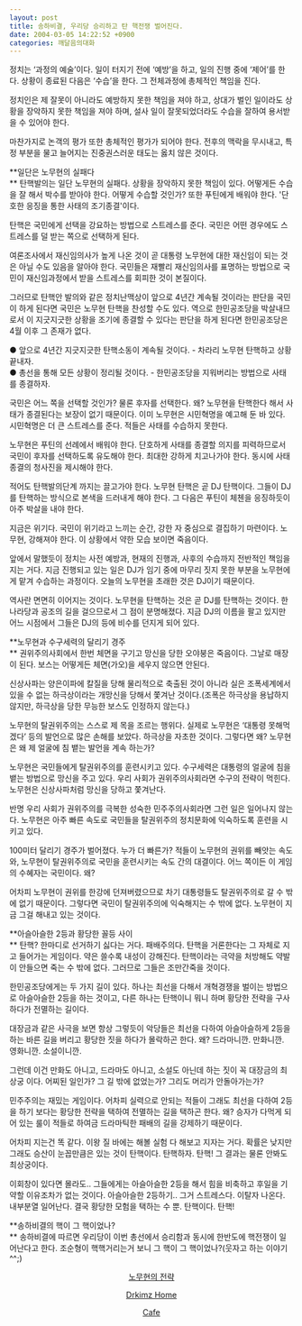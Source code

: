 ```yaml
---
layout: post
title: 송하비결, 우리당 승리하고 탄 핵전쟁 벌어진다.
date: 2004-03-05 14:22:52 +0900
categories: 깨달음의대화
---
```

정치는 ‘과정의 예술’이다. 일이 터지기 전에 ‘예방’을 하고, 일의 진행 중에 ‘제어’를 한다. 상황이 종료된 다음은 ‘수습’을 한다. 그 전체과정에 총체적인 책임을 진다. 

정치인은 제 잘못이 아니라도 예방하지 못한 책임을 져야 하고, 상대가 벌인 일이라도 상황을 장악하지 못한 책임을 져야 하며, 설사 일이 잘못되었더라도 수습을 잘하여 용서받을 수 있어야 한다. 

마찬가지로 논객의 평가 또한 총체적인 평가가 되어야 한다. 전후의 맥락을 무시내고, 특정 부분을 물고 늘어지는 진중권스러운 태도는 옳치 않은 것이다. 

**일단은 노무현의 실패다  
** 탄핵발의는 일단 노무현의 실패다. 상황을 장악하지 못한 책임이 있다. 어떻게든 수습을 잘 해서 박수를 받아야 한다. 어떻게 수습할 것인가? 또한 푸틴에게 배워야 한다. '단호한 응징을 통한 사태의 조기종결'이다. 

탄핵은 국민에게 선택을 강요하는 방법으로 스트레스를 준다. 국민은 어떤 경우에도 스트레스를 덜 받는 쪽으로 선택하게 된다. 

여론조사에서 재신임의사가 높게 나온 것이 곧 대통령 노무현에 대한 재신임이 되는 것은 아닐 수도 있음을 알아야 한다. 국민들은 재빨리 재신임의사를 표명하는 방법으로 국민이 재신임과정에서 받을 스트레스를 회피한 것이 본질이다. 

그러므로 탄핵안 발의와 같은 정치난맥상이 앞으로 4년간 계속될 것이라는 판단을 국민이 하게 된다면 국민은 노무현 탄핵을 찬성할 수도 있다. 역으로 한민공조당을 박살내므로서 이 지긋지긋한 상황을 조기에 종결할 수 있다는 판단을 하게 된다면 한민공조당은 4월 이후 그 존재가 없다. 

● 앞으로 4년간 지긋지긋한 탄핵소동이 계속될 것이다. - 차라리 노무현 탄핵하고 상황 끝내자.  
● 총선을 통해 모든 상황이 정리될 것이다. - 한민공조당을 지워버리는 방법으로 사태를 종결하자. 

국민은 어느 쪽을 선택할 것인가? 물론 후자를 선택한다. 왜? 노무현을 탄핵한다 해서 사태가 종결된다는 보장이 없기 때문이다. 이미 노무현은 시민혁명을 예고해 둔 바 있다. 시민혁명은 더 큰 스트레스를 준다. 적들은 사태를 수습하지 못한다. 

노무현은 푸틴의 선례에서 배워야 한다. 단호하게 사태를 종결할 의지를 피력하므로서 국민이 후자를 선택하도록 유도해야 한다. 최대한 강하게 치고나가야 한다. 동시에 사태종결의 청사진을 제시해야 한다. 

적어도 탄핵발의단계 까지는 끌고가야 한다. 노무현 탄핵은 곧 DJ 탄핵이다. 그들이 DJ를 탄핵하는 방식으로 본색을 드러내게 해야 한다. 그 다음은 푸틴이 체첸을 응징하듯이 아주 박살을 내야 한다. 

지금은 위기다. 국민이 위기라고 느끼는 순간, 강한 자 중심으로 결집하기 마련이다. 노무현, 강해져야 한다. 이 상황에서 약한 모습 보이면 죽음이다. 

앞에서 말했듯이 정치는 사전 예방과, 현재의 진행과, 사후의 수습까지 전반적인 책임을 지는 거다. 지금 진행되고 있는 일은 DJ가 임기 중에 마무리 짓지 못한 부분을 노무현에게 맡겨 수습하는 과정이다. 오늘의 노무현을 초래한 것은 DJ이기 때문이다. 

역사란 면면히 이어지는 것이다. 노무현을 탄핵하는 것은 곧 DJ를 탄핵하는 것이다. 한나라당과 공조의 길을 걸으므로서 그 점이 분명해졌다. 지금 DJ의 이름을 팔고 있지만 어느 시점에서 그들은 DJ의 등에 비수를 던지게 되어 있다. 

**노무현과 수구세력의 달리기 경주  
** 권위주의사회에서 한번 체면을 구기고 망신을 당한 오야붕은 죽음이다. 그날로 매장이 된다. 보스는 어떻게든 체면(가오)을 세우지 않으면 안된다. 

신상사파는 양은이파에 칼질을 당해 물리적으로 축출된 것이 아니라 실은 조폭세계에서 있을 수 없는 하극상이라는 개망신을 당해서 쫓겨난 것이다.(조폭은 하극상을 용납하지 않지만, 하극상을 당한 무능한 보스도 인정하지 않는다.) 

노무현의 탈권위주의는 스스로 제 목을 조르는 행위다. 실제로 노무현은 ‘대통령 못해먹겠다’ 등의 발언으로 많은 손해를 보았다. 하극상을 자초한 것이다. 그렇다면 왜? 노무현은 왜 제 얼굴에 침 뱉는 발언을 계속 하는가?

노무현은 국민들에게 탈권위주의를 훈련시키고 있다. 수구세력은 대통령의 얼굴에 침을 뱉는 방법으로 망신을 주고 있다. 우리 사회가 권위주의사회라면 수구의 전략이 먹힌다. 노무현은 신상사파처럼 망신을 당하고 쫓겨난다. 

반명 우리 사회가 권위주의를 극복한 성숙한 민주주의사회라면 그런 일은 일어나지 않는다. 노무현은 아주 빠른 속도로 국민들을 탈권위주의 정치문화에 익숙하도록 훈련을 시키고 있다. 

100미터 달리기 경주가 벌어졌다. 누가 더 빠른가? 적들이 노무현의 권위를 빼앗는 속도와, 노무현이 탈권위주의로 국민을 훈련시키는 속도 간의 대결이다. 어느 쪽이든 이 게임의 수혜자는 국민이다. 왜? 

어차피 노무현이 권위를 한강에 던져버렸으므로 차기 대통령들도 탈권위주의로 갈 수 밖에 없기 때문이다. 그렇다면 국민이 탈권위주의에 익숙해지는 수 밖에 없다. 노무현이 지금 그걸 해내고 있는 것이다. 

**아슬아슬한 2등과 황당한 꼴등 사이  
** 탄핵? 한마디로 선거하기 싫다는 거다. 패배주의다. 탄핵을 거론한다는 그 자체로 지고 들어가는 게임이다. 약은 쓸수록 내성이 강해진다. 탄핵이라는 극약을 처방해도 약발이 안들으면 죽는 수 밖에 없다. 그러므로 그들은 조만간죽을 것이다. 

한민공조당에게는 두 가지 길이 있다. 하나는 최선을 다해서 개혁경쟁을 벌이는 방법으로 아슬아슬한 2등을 하는 것이고, 다른 하나는 탄핵이니 뭐니 하며 황당한 전략을 구사하다가 전멸하는 길이다. 

대장금과 같은 사극을 보면 항상 그렇듯이 악당들은 최선을 다하여 아슬아슬하게 2등을 하는 바른 길을 버리고 황당한 짓을 하다가 몰락하곤 한다. 왜? 드라마니깐. 만화니깐. 영화니깐. 소설이니깐.

그런데 이건 만화도 아니고, 드라마도 아니고, 소설도 아닌데 하는 짓이 꼭 대장금의 최상궁 이다. 어찌된 일인가? 그 길 밖에 없었는가? 그리도 머리가 안돌아가는가? 

민주주의는 재밌는 게임이다. 어차피 실력으로 안되는 적들이 그래도 최선을 다하여 2등을 하기 보다는 황당한 전략을 택하여 전멸하는 길을 택하곤 한다. 왜? 승자가 다먹게 되어 있는 룰이 적들로 하여금 드라마틱한 패배의 길을 강제하기 때문이다. 

어차피 지는건 똑 같다. 이왕 질 바에는 해볼 실험 다 해보고 지자는 거다. 확률은 낮지만 그래도 승산이 눈꼽만큼은 있는 것이 탄핵이다. 탄핵하자. 탄핵! 그 결과는 물론 안봐도 최상궁이다. 

이회창이 있다면 몰라도.. 그들에게는 아슬아슬한 2등을 해서 힘을 비축하고 후일을 기약할 이유조차가 없는 것이다. 아슬아슬한 2등하기.. 그거 스트레스다. 이탈자 나온다. 내부분열 일어난다. 결국 황당한 모험을 택하는 수 뿐. 탄핵이다. 탄핵!

**송하비결의 핵이 그 핵이었나?  
** 송하비결에 따르면 우리당이 이번 총선에서 승리함과 동시에 한반도에 핵전쟁이 일어난다고 한다. 조순형이 핵핵거리는거 보니 그 핵이 그 핵이었나?(웃자고 하는 이야기 ^^;)

<p align="center">
  <a href="http://drkimz.com/technote/main.cgi?board=kimgu" target="new">노무현의 전략</a>
</p>

<p align="center">
  <a href="http:///" target="new">Drkimz Home</a>
</p>

<p align="center">
  <a href="http://cafe.daum.net/drkims" target="new">Cafe</a>
</p>